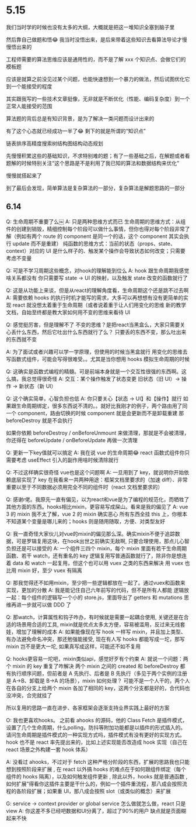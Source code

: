 # 5.15

我们当时学的时候也没有太多的大纲，大概就是把这一堆知识全塞到脑子里

然后靠自己做题和悟😂 我当时没悟出来，是后来带着这些知识去看算法导论才慢慢悟出来的

工程师需要的算法思维应该是通用性的，而不是了解 xxx 个知识点、会做它们的模板题

应该是就算之前没见过某个问题，也能快速想到一个暴力的做法，然后试图优化它到一个能接受的程度

其实跟我写的一些技术文章挺像，无非就是不断优化（性能、编码复杂度）到一个正常人能接受的范围

算法题的背后总是有知识背景，是为了解决一类问题而设计出来的

有了这个心态就已经成功一半了😂 剩下的就是所谓的“知识点”

链表排序高精度搜索树结构图结构动态规划

先慢慢积累这些的基础知识，不求特别难的题；有了一些基础之后，在解题或者看题解的时候特别关注“这个思路是不是利用了我已知的算法和数据结构来优化”

慢慢就搭起来了

到了最后会发现，简单算法是复杂算法的一部分，复杂算法是解题思路的一部分


## 6.14

Q: 生命周期不重要了么￼
A: 只是两种思维方式而已
生命周期的思维方式：从组件的创建到销毁，精细控制每个阶段可以做什么事情，但你也得对每个阶段非常了解（例如有两个 route 的 component 是同一个的话，这个 component 其实会执行 update 而不是重建）
纯函数的思维方式：当前的状态（props、state、context）对应的 UI 是什么样子的、触发某个操作会导致状态如何改变；只需要考虑不变量

Q: 可是不学习周期这些概念，对hook的理解能到位么
A: hook 跟生命周期我感觉啥关系都没有
你只需要写 state -> UI 的映射，以及触发 state 改变的函数就行了

Q: 这是从功能上来谈，但是从react的理解角度看，生命周期这个还是跳不过去啊
A: 需要依赖 hooks 的执行时机才能写的需求，大多可以再想想有没有更简单的实现
react 就没想太着重于生命周期（或者说着重于让人们用变化的思维
新的教学文档，自始至终都是教大家如何用不变的思维来看待 UI

Q: 感觉挺厉害，但是理解不了
不变的思维？是把react当黑盒么，大家只需要关心丢什么东西，然后它吐出什么东西就行了么？
只要丢的东西不变，那么吐出来的东西就不变

A: 为了面试或者兴趣可以学一学原理，但使用的时候当黑盒就行
用变化的思维去写函数式组件，可能会写得很难受。。尤其是当你想用 hooks 模拟生命周期的时候


Q: 这确实是函数式编程的精髓。可是前端本身就是一个交互性很强的东西啊。这么搞，我总觉得很奇怪
A: 交互：某个操作触发了状态变更  旧状态（旧 UI）-> 操作 -> 新状态（新 UI）

Q: 这个确实简单，心智负担也低
A: 你只要关心【状态 -> UI】和【操作】就行
如果跟生命周期绑定，很多东西说不清的。。就好比我刚才的例子，两个路由用了同一个 component，路由切换的时候 component 就是会更新而不是卸载重建
那 beforeDestroy 就是不会执行

如果你依赖 beforeDestroy / onBeforeUnmount 来做清理，那就是不会被清理，你还得在 beforeUpdate / onBeforeUpdate 再做一次清理


Q: 更新一下key值就可以搞定
A: 我在说 vue 的生命周期😂 react 函数式组件你只需要考虑 useEffect 引入的副作用啥时候清除就行

Q: 不过这样确实很奇怪 vue也是这个问题啊
A: 一旦用到了 key，就说明你开始依赖底层实现了
key 在我看来一共两种用途：框架文档里要求的（加速 diff）、非常重要以至于不同数据必须用完全不同的组件时（react 文档里要求的）


Q: 感谢r佬。我原先一直有偏见，以为react和vue是为了编程的规范化，而牺牲了其他方面的东西。hooks相比mixin，更容易写成屎山。看来是我的偏见了
A: vue 3 的 mixin 我不太了解，vue 2 的 mixin 确实恶心
所有东西全挂 this 上，你根本不知道某个变量是哪儿来的；hooks 则是随用随取，方便、对类型友好


Q: 我一直奇怪大家伙儿对vue的mixin的偏见那么深。确实mixin不便于追踪数据，可是罗辑复用这块，在hook出世之前确实无敌啊, 只要合理使用，那点儿心智负担还是可以接受的
A: 一个组件三四个 mixin，每个 mixin 里面有若干生命周期函数、若干 watch，还有重名的 key
逻辑复用写普通函数就行了，除非你是想连着 data 和 watch 一起复用，但这个也可以用 vuex 之类的东西来解决
用 vuex 也比用 mixin 好，至少 vuex 有隔离

Q: 那我觉得还不如用mixin，至少把一些逻辑都放在一起了。通过vuex和函数来实现，更加的分散
A: 我是能记住自己六年前写的代码，但不是所有人都能
逻辑放一起：每个组件的逻辑写一个小的 store.js，里面导出了 getters 和 mutations
思维再进一步就可以做 DDD 了

Q: 那watch，计算属性和钩子咋办，有时候就是需要一起耦合使用, 关键还是在合适的场景用合适的工具, mixin就是优点太多太方便，容易被滥用，反过来无线套娃，增加了理解的成本
A: 如果能像现在写 hook 一样写 mixin，并且加上类型、有办法避免命名冲突，那还勉强能接受, 现在有人写 hooks 都能写成一坨，那写 mixin 岂不是更大一坨, 如果真写成这样，可能还不如不复用

Q: hooks更容易一坨吧，mixin类似api，感觉好歹有个约束
A: 就说一个问题：两个 mixin 的 key 重复了咋解决
两个 mixin 之间的 created 和 beforeDestroy 都有执行顺序问题，但前者是 A 先执行、后者是 B 先执行（多见于两个实例的注册是 A->B、卸载是 B->A 的场景），mixin 如何处理？
可能不是一个人干的，两个人在各自的分支上给两个 mixin 各加了相同的 key，这两个分支都是好的，合代码也没冲突，合完就挂了

所以复用的思路一直在进步、各家框架会逐渐支持业界实践上最好的方案


O: 我也更喜欢hooks。
之前看 ahooks 的源码，他的 Class Fetch 是插件模式，设置了几个生命周期，什么polling，防抖等附加功能都是以插件的形式插入的。
请问生命周期是插件模式的一种实现方式吗，插件模式有没有更好的实现方式。
hook 也不是 react 率先提出来的，比如上述实现能否改造成 hook 实现（自己在 react 场景之外构建一套 hook 体系）


A: 没看过 ahooks，不过对于 fetch 这种严格分阶段的东西，扩展的思路我也只能想到按照阶段来扩展 , 在 react 以外搞 hooks 的难点在于如何跟组件绑定（每个组件的 hooks 隔离），以及如何触发组件更新 , 除此以外，hooks 就是普通函数 ,如何扩展”得看你这插件主要是干什么的，例如一个插件重流程，那八成会按照流程的各阶段扩展；如果重 UI，那八成会按照 slot（或类似的概念）来扩展

G: service → context provider or global service 怎么做就怎么做，react 只是 view
A: 你这差不多已经吧数据和UI分离了，超过了90%的用户 缺点就是页面糊起来不快